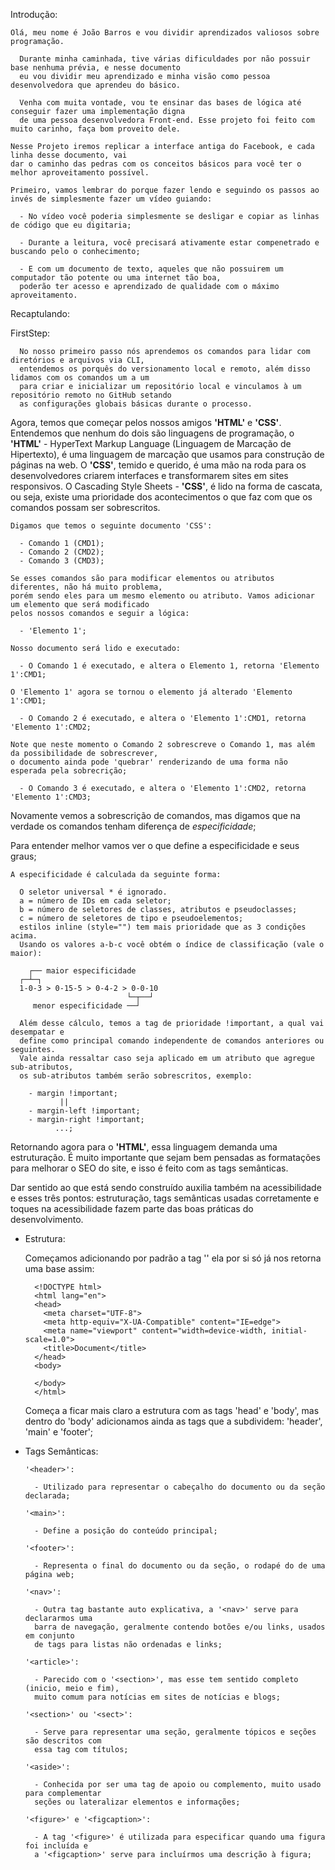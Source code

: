 Introdução:

    Olá, meu nome é João Barros e vou dividir aprendizados valiosos sobre programação.

      Durante minha caminhada, tive várias dificuldades por não possuir base nenhuma prévia, e nesse documento
      eu vou dividir meu aprendizado e minha visão como pessoa desenvolvedora que aprendeu do básico.

      Venha com muita vontade, vou te ensinar das bases de lógica até conseguir fazer uma implementação digna
      de uma pessoa desenvolvedora Front-end. Esse projeto foi feito com muito carinho, faça bom proveito dele.

    Nesse Projeto iremos replicar a interface antiga do Facebook, e cada linha desse documento, vai
    dar o caminho das pedras com os conceitos básicos para você ter o melhor aproveitamento possível.

    Primeiro, vamos lembrar do porque fazer lendo e seguindo os passos ao invés de simplesmente fazer um vídeo guiando:

      - No vídeo você poderia simplesmente se desligar e copiar as linhas de código que eu digitaria;

      - Durante a leitura, você precisará ativamente estar compenetrado e buscando pelo o conhecimento;

      - E com um documento de texto, aqueles que não possuirem um computador tão potente ou uma internet tão boa,
      poderão ter acesso e aprendizado de qualidade com o máximo aproveitamento.

  Recaptulando:

   FirstStep:

      No nosso primeiro passo nós aprendemos os comandos para lidar com diretórios e arquivos via CLI, 
	  entendemos os porquês do versionamento local e remoto, além disso lidamos com os comandos um a um 
	  para criar e inicializar um repositório local e vinculamos à um repositório remoto no GitHub setando 
	  as configurações globais básicas durante o processo.

  Agora, temos que começar pelos nossos amigos **'HTML'** e **'CSS'**. Entendemos que nenhum do dois são linguagens de programação, o **'HTML'** - HyperText Markup Language (Linguagem de Marcação de Hipertexto), é uma linguagem de marcação que usamos para construção de páginas na web. O **'CSS'**, temido e querido, é uma mão na roda para os desenvolvedores criarem interfaces e transformarem sites em sites responsivos. O Cascading Style Sheets - **'CSS'**, é lido na forma de cascata, ou seja, existe uma prioridade dos acontecimentos o que faz com que os comandos possam ser sobrescritos.

    Digamos que temos o seguinte documento 'CSS':

      - Comando 1 (CMD1);
      - Comando 2 (CMD2);
      - Comando 3 (CMD3);

    Se esses comandos são para modificar elementos ou atributos diferentes, não há muito problema, 
	porém sendo eles para um mesmo elemento ou atributo. Vamos adicionar um elemento que será modificado 
	pelos nossos comandos e seguir a lógica:

      - 'Elemento 1';

    Nosso documento será lido e executado:

      - O Comando 1 é executado, e altera o Elemento 1, retorna 'Elemento 1':CMD1;

    O 'Elemento 1' agora se tornou o elemento já alterado 'Elemento 1':CMD1;

      - O Comando 2 é executado, e altera o 'Elemento 1':CMD1, retorna 'Elemento 1':CMD2;

    Note que neste momento o Comando 2 sobrescreve o Comando 1, mas além da possibilidade de sobrescrever, 
	o documento ainda pode 'quebrar' renderizando de uma forma não esperada pela sobrecrição;

      - O Comando 3 é executado, e altera o 'Elemento 1':CMD2, retorna 'Elemento 1':CMD3;

  Novamente vemos a sobrescrição de comandos, mas digamos que na verdade os comandos tenham diferença de _especificidade_;

  Para entender melhor vamos ver o que define a especificidade e seus graus;

    A especificidade é calculada da seguinte forma:

      O seletor universal * é ignorado.
      a = número de IDs em cada seletor;
      b = número de seletores de classes, atributos e pseudoclasses;
      c = número de seletores de tipo e pseudoelementos;
      estilos inline (style="") tem mais prioridade que as 3 condições acima.
      Usando os valores a-b-c você obtém o índice de classificação (vale o maior):

        ┌── maior especificidade
      ┌─┴─┐
      1-0-3 > 0-15-5 > 0-4-2 > 0-0-10
                              └─┬──┘
         menor especificidade ──┘

      Além desse cálculo, temos a tag de prioridade !important, a qual vai desempatar e 
	  define como principal comando independente de comandos anteriores ou seguintes. 
	  Vale ainda ressaltar caso seja aplicado em um atributo que agregue sub-atributos, 
	  os sub-atributos também serão sobrescritos, exemplo:

        - margin !important;
               ||
        - margin-left !important;
        - margin-right !important;
              ...;


  Retornando agora para o **'HTML'**, essa linguagem demanda uma estruturação. É muito importante que sejam bem pensadas as formatações para melhorar o SEO do site, e isso é feito com as tags semânticas.

  Dar sentido ao que está sendo construído auxilia também na acessibilidade e esses três pontos: estruturação, tags semânticas usadas corretamente e toques na acessibilidade fazem parte das boas práticas do desenvolvimento.

  - Estrutura:

    Começamos adicionando por padrão a tag '<!DOCTYPE html>' ela por si só já nos retorna uma base assim:

		  <!DOCTYPE html>
		  <html lang="en">
		  <head>
			<meta charset="UTF-8">
			<meta http-equiv="X-UA-Compatible" content="IE=edge">
			<meta name="viewport" content="width=device-width, initial-scale=1.0">
			<title>Document</title>
		  </head>
		  <body>

		  </body>
		  </html>

    Começa a ficar mais claro a estrutura com as tags 'head' e 'body', mas dentro do 'body' adicionamos ainda as tags que a subdividem: 'header', 'main' e 'footer';

  - Tags Semânticas:

		'<header>':

		  - Utilizado para representar o cabeçalho do documento ou da seção declarada;

		'<main>':

		  - Define a posição do conteúdo principal;

		'<footer>':

		  - Representa o final do documento ou da seção, o rodapé do de uma página web;

		'<nav>':

		  - Outra tag bastante auto explicativa, a '<nav>' serve para declararmos uma 
		  barra de navegação, geralmente contendo botões e/ou links, usados em conjunto 
		  de tags para listas não ordenadas e links;

		'<article>':

		  - Parecido com o '<section>', mas esse tem sentido completo (inicio, meio e fim),
		  muito comum para notícias em sites de notícias e blogs;

		'<section>' ou '<sect>':

		  - Serve para representar uma seção, geralmente tópicos e seções são descritos com 
		  essa tag com títulos;

		'<aside>':

		  - Conhecida por ser uma tag de apoio ou complemento, muito usado para complementar 
		  seções ou lateralizar elementos e informações;

		'<figure>' e '<figcaption>':

		  - A tag '<figure>' é utilizada para especificar quando uma figura foi incluída e 
		  a '<figcaption>' serve para incluírmos uma descrição à figura;
